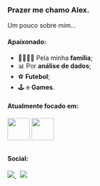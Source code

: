 ### Prazer me chamo Alex.
Um pouco sobre mim...  

#### Apaixonado:

- 👨‍👩‍👧‍👦 Pela minha **família**;
- 📊 Por **análise de dados**;
- ⚽ **Futebol**;
- 🕹 e **Games**.

 #### Atualmente focado em:
 <div style = "display:inline">
  <img src="https://cdn.jsdelivr.net/gh/devicons/devicon/icons/python/python-original-wordmark.svg" width=50 />
  <img src="https://cdn.jsdelivr.net/gh/devicons/devicon/icons/r/r-original.svg" width=50 />
 </div>   

##

#### Social:
 

<a href="https://www.linkedin.com/in/alex-teixeira-soares-dos-santos-203137a8/">
  <img src="https://img.shields.io/badge/linkedin-%230077B5.svg?style=for-the-badge&logo=linkedin&logoColor=white">
</a>&nbsp         
<a href="https://www.instagram.com/kyto_eng/">
  <img src="https://img.shields.io/badge/Instagram-%23E4405F.svg?style=for-the-badge&logo=Instagram&logoColor=white">
</a>  
